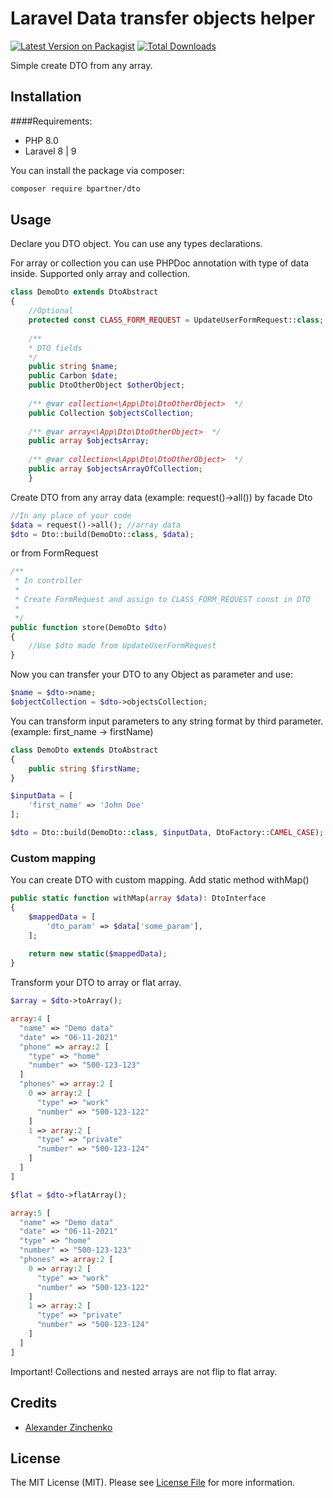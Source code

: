 # Laravel Data transfer objects helper

[![Latest Version on Packagist](https://img.shields.io/packagist/v/bpartner/data-helper.svg?style=flat-square)](https://packagist.org/packages/bpartner/dto)
[![Total Downloads](https://img.shields.io/packagist/dt/bpartner/data-helper.svg?style=flat-square)](https://packagist.org/packages/bpartner/dto)


Simple create DTO from any array.

## Installation

####Requirements:
- PHP 8.0
- Laravel 8 | 9

You can install the package via composer:

```bash
composer require bpartner/dto
```

## Usage
Declare you DTO object. You can use any types declarations.

For array or collection you can use PHPDoc annotation with type of data inside. Supported only array and collection.

```php
class DemoDto extends DtoAbstract
{
    //Optional
    protected const CLASS_FORM_REQUEST = UpdateUserFormRequest::class;
    
    /**
    * DTO fields
    */
    public string $name;
    public Carbon $date;
    public DtoOtherObject $otherObject;
    
    /** @var collection<\App\Dto\DtoOtherObject>  */
    public Collection $objectsCollection;
    
    /** @var array<\App\Dto\DtoOtherObject>  */
    public array $objectsArray;
    
    /** @var collection<\App\Dto\DtoOtherObject>  */
    public array $objectsArrayOfCollection;
    }
```

Create DTO from any array data (example: request()->all()) by facade Dto

```php
//In any place of your code
$data = request()->all(); //array data
$dto = Dto::build(DemoDto::class, $data);
```
or from FormRequest

```php
/**
 * In controller
 * 
 * Create FormRequest and assign to CLASS_FORM_REQUEST const in DTO
 * 
 */ 
public function store(DemoDto $dto)
{
    //Use $dto made from UpdateUserFormRequest
}
```


Now you can transfer your DTO to any Object as parameter and use:

```php
$name = $dto->name;
$objectCollection = $dto->objectsCollection;
```

You can transform input parameters to any string format by third parameter. (example: first_name -> firstName)

```php
class DemoDto extends DtoAbstract
{
    public string $firstName;
}

$inputData = [
    'first_name' => 'John Doe'
];

$dto = Dto::build(DemoDto::class, $inputData, DtoFactory::CAMEL_CASE);

```

### Custom mapping

You can create DTO with custom mapping. Add static method withMap()

```php
public static function withMap(array $data): DtoInterface
{
    $mappedData = [
        'dto_param' => $data['some_param'],
    ];
    
    return new static($mappedData);
}
```

Transform your DTO to array or flat array.

```php
$array = $dto->toArray();

array:4 [
  "name" => "Demo data"
  "date" => "06-11-2021"
  "phone" => array:2 [
    "type" => "home"
    "number" => "500-123-123"
  ]
  "phones" => array:2 [
    0 => array:2 [
      "type" => "work"
      "number" => "500-123-122"
    ]
    1 => array:2 [
      "type" => "private"
      "number" => "500-123-124"
    ]
  ]
]

$flat = $dto->flatArray();

array:5 [                       
  "name" => "Demo data"         
  "date" => "06-11-2021"        
  "type" => "home"              
  "number" => "500-123-123"     
  "phones" => array:2 [         
    0 => array:2 [              
      "type" => "work"          
      "number" => "500-123-122" 
    ]                           
    1 => array:2 [              
      "type" => "private"       
      "number" => "500-123-124" 
    ]                           
  ]                             
]                               
```
Important! Collections and nested arrays are not flip to flat array.

## Credits

- [Alexander Zinchenko](https://github.com/bpartner)

## License

The MIT License (MIT). Please see [License File](LICENSE.md) for more information.
